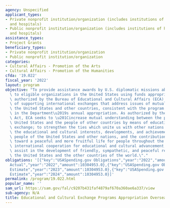 ```yaml
---
agency: Unspecified
applicant_types:
- Private nonprofit institution/organization (includes institutions of higher education
  and hospitals)
- Public nonprofit institution/organization (includes institutions of higher education
  and hospitals)
assistance_types:
- Project Grants
beneficiary_types:
- Private nonprofit institution/organization
- Public nonprofit institution/organization
categories:
- Cultural Affairs - Promotion of the Arts
- Cultural Affairs - Promotion of the Humanities
cfda: '19.022'
fiscal_year: '2022'
layout: program
objective: "To provide assistance awards by U.S. diplomatic missions abroad made directly\
  \ to eligible organizations in the United States using funds appropriated to and\
  \ authorized by the Bureau of Educational and Cultural Affairs (ECA) for the purpose\
  \ of supporting international exchanges that address issues of mutual interest to\
  \ the United States and other countries, consistent with the program criteria established\
  \ in the Department\u2019s annual appropriation. As authorized by the Fulbright-Hays\
  \ Act, ECA seeks to \u201Cincrease mutual understanding between the people of the\
  \ United States and the people of other countries by means of educational and cultural\
  \ exchange; to strengthen the ties which unite us with other nations by demonstrating\
  \ the educational and cultural interests, developments, and achievements of the\
  \ people of the United States and other nations, and the contributions being made\
  \ toward a peaceful and more fruitful life for people throughout the world; to promote\
  \ international cooperation for educational and cultural advancement; and thus to\
  \ assist in the development of friendly, sympathetic, and peaceful relations between\
  \ the United States and the other countries of the world.\"."
obligations: '[{"key":"USASpending.gov Obligations","year":"2022","amount":89532755.78},{"key":"SAM.gov
  Actual","year":"2022","amount":10304953.0},{"key":"USASpending.gov Obligations","year":"2023","amount":51726095.79},{"key":"SAM.gov
  Estimate","year":"2023","amount":10304953.0},{"key":"USASpending.gov Obligations","year":"2024","amount":0.0},{"key":"SAM.gov
  Estimate","year":"2024","amount":10304953.0}]'
permalink: /program/19.022.html
popular_name: ''
sam_url: https://sam.gov/fal/c9207b431faf4879af670a360ae6a337/view
sub-agency: N/A
title: Educational and Cultural Exchange Programs Appropriation Overseas Grants
---
```

